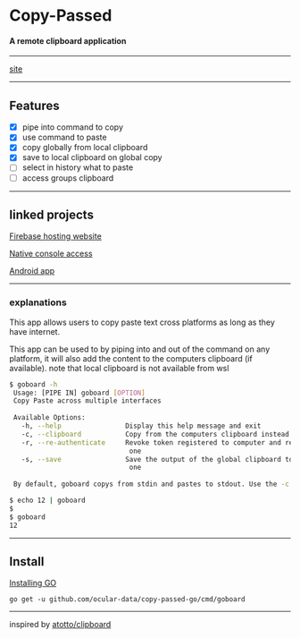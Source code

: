 # Copy-Passed
#### A remote clipboard application

---

[site](https://copy-passed.web.app)

---

## Features
- [x] pipe into command to copy
- [x] use command to paste
- [x] copy globally from local clipboard
- [x] save to local clipboard on global copy
- [ ] select in history what to paste
- [ ] access groups clipboard

---

## linked projects
[Firebase hosting website](https://github.com/ocular-data/copy-passed-firebase)

[Native console access](https://github.com/ocular-data/copy-passed-terminalAccess)

[Android app](https://github.com/ocular-data/copy-passed-android)

---

### explanations
This app allows users to copy paste text cross
platforms as long as they have internet.

This app can be used to by piping into and out of 
the command on any platform, it will also add the content 
to the computers clipboard (if available). 
note that local clipboard is not available from wsl

```bash
$ goboard -h
 Usage: [PIPE IN] goboard [OPTION]
 Copy Paste across multiple interfaces
 
 Available Options:
   -h, --help                Display this help message and exit
   -c, --clipboard           Copy from the computers clipboard instead of stdin
   -r, --re-authenticate     Revoke token registered to computer and register new
                              one
   -s, --save                Save the output of the global clipboard to the local
                              one
 
 By default, goboard copys from stdin and pastes to stdout. Use the -c and -s options to override.
```
```bash
$ echo 12 | goboard
$
$ goboard
12
```

---
 
## Install

[Installing GO](https://golang.org/doc/install)

```
go get -u github.com/ocular-data/copy-passed-go/cmd/goboard
```

---

inspired by [atotto/clipboard](https://github.com/atotto/clipboard)
